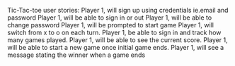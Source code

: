 
Tic-Tac-toe user stories:
Player 1, will  sign up using credentials ie.email and password
Player 1, will be able to sign in or out
Player 1, will be able to change password
Player 1, will be prompted to start game
Player 1, will switch from x to o on each turn.
Player 1, be able to sign in and track how many games played.
Player 1, will be  able to see the current score.
Player 1, will be able to start a new game once initial game ends.
Player 1, will see a message stating the winner when a game ends
